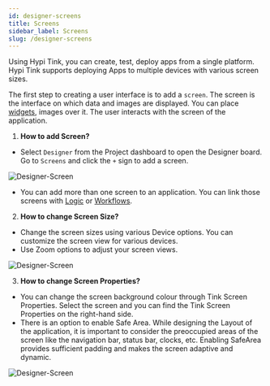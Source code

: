 ```yaml
---
id: designer-screens
title: Screens
sidebar_label: Screens
slug: /designer-screens
---
```


Using Hypi Tink, you can create, test, deploy apps from a single platform. Hypi Tink supports deploying Apps to multiple devices with various screen sizes.

The first step to creating a user interface is to add a `screen`. The screen is the interface on which data and images are displayed. You can place [widgets](designer-widgets.md), images over it. The user interacts with the screen of the application.

1. **How to add Screen?**

+ Select `Designer` from the Project dashboard to open the Designer board. Go to `Screens` and click the `+` sign to add a screen.

![Designer-Screen](/img/Designer-Screens-1.PNG)

+ You can add more than one screen to an application. You can link those screens with [Logic](designer-logic.md) or [Workflows](#).


2. **How to change Screen Size?**

+ Change the screen sizes using various Device options. You can customize the screen view for various devices.
+ Use Zoom options to adjust your screen views.

![Designer-Screen](/img/Designer-Screens-2.PNG)


3. **How to change Screen Properties?**

+ You can change the screen background colour through Tink Screen Properties. Select the screen and you can find the Tink Screen Properties on the right-hand side.
+ There is an option to enable Safe Area. While designing the Layout of the application, it is important to consider the preoccupied areas of the screen like the navigation bar, status bar, clocks, etc. Enabling SafeArea provides sufficient padding and makes the screen adaptive and dynamic.

![Designer-Screen](/img/Designer-Screens-3.PNG)


